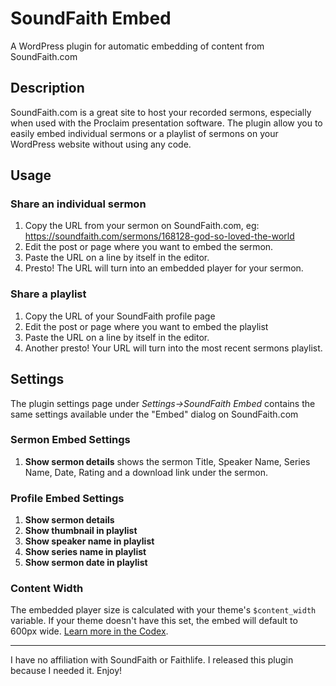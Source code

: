 # SoundFaith Embed

A WordPress plugin for automatic embedding of content from SoundFaith.com

## Description

SoundFaith.com is a great site to host your recorded sermons, especially when used with the Proclaim presentation software. The plugin allow you to easily embed individual sermons or a playlist of sermons on your WordPress website without using any code.

## Usage

### Share an individual sermon

1. Copy the URL from your sermon on SoundFaith.com, eg: <https://soundfaith.com/sermons/168128-god-so-loved-the-world>
2. Edit the post or page where you want to embed the sermon.
3. Paste the URL on a line by itself in the editor.
4. Presto! The URL will turn into an embedded player for your sermon.

### Share a playlist

1. Copy the URL of your SoundFaith profile page
2. Edit the post or page where you want to embed the playlist
3. Paste the URL on a line by itself in the editor.
4. Another presto! Your URL will turn into the most recent sermons playlist.

## Settings

The plugin settings page under _Settings->SoundFaith Embed_ contains the same settings available under the "Embed" dialog on SoundFaith.com

### Sermon Embed Settings

1. **Show sermon details** shows the sermon Title, Speaker Name, Series Name, Date, Rating and a download link under the sermon.

### Profile Embed Settings

1. **Show sermon details**
2. **Show thumbnail in playlist**
3. **Show speaker name in playlist**
4. **Show series name in playlist**
5. **Show sermon date in playlist**

### Content Width

The embedded player size is calculated with your theme's `$content_width` variable. If your theme doesn't have this set, the embed will default to 600px wide. [Learn more in the Codex](https://codex.wordpress.org/Content_Width).

---

I have no affiliation with SoundFaith or Faithlife. I released this plugin because I needed it. Enjoy!
